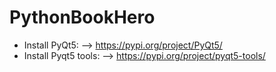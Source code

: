 # PythonBookHero
- Install PyQt5: --> https://pypi.org/project/PyQt5/
- Install Pyqt5 tools: --> https://pypi.org/project/pyqt5-tools/
